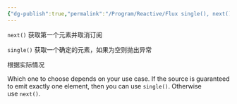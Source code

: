 ```yaml
---
{"dg-publish":true,"permalink":"/Program/Reactive/Flux single(), next() 区别/","noteIcon":"","created":"2024-05-22T16:17:54.160+08:00"}
---
```



`next()` 获取第一个元素并取消订阅

`single()` 获取一个确定的元素，如果为空则抛出异常 

根据实际情况


Which one to choose depends on your use case. If the source is guaranteed to emit exactly one element, then you can use `single()`. Otherwise use `next()`.